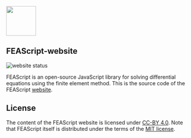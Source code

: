 <img src="https://feascript.github.io/FEAScript-website/images/FEAScriptLogo.png" width="80">

## FEAScript-website

![website status](https://img.shields.io/website?url=https%3A%2F%2Ffeascript.com%2F)

FEAScript is an open-source JavaScript library for solving differential equations using the finite element method. This is the source code of the FEAScript <a href="https://feascript.com/" target="_blank">website</a>.

## License

The content of the FEAScript website is licensed under <a href="https://creativecommons.org/licenses/by/4.0/" target="_blank">CC-BY 4.0</a>. Note that FEAScript itself is distributed under the terms of the <a href="https://github.com/FEAScript/FEAScript/blob/main/LICENSE" target="_blank">MIT license</a>.
